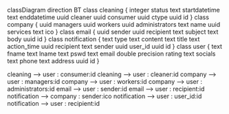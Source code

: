 classDiagram
direction BT
class cleaning {
   integer status
   text startdatetime
   text enddatetime
   uuid cleaner
   uuid consumer
   uuid ctype
   uuid id
}
class company {
   uuid managers
   uuid workers
   uuid administrators
   text name
   uuid services
   text ico
}
class email {
   uuid sender
   uuid recipient
   text subject
   text body
   uuid id
}
class notification {
   text type
   text content
   text title
   text action_time
   uuid recipient
   text sender
   uuid user_id
   uuid id
}
class user {
   text fname
   text lname
   text pswd
   text email
   double precision rating
   text socials
   text phone
   text address
   uuid id
}

cleaning  -->  user : consumer:id
cleaning  -->  user : cleaner:id
company  -->  user : managers:id
company  -->  user : workers:id
company  -->  user : administrators:id
email  -->  user : sender:id
email  -->  user : recipient:id
notification  -->  company : sender:ico
notification  -->  user : user_id:id
notification  -->  user : recipient:id
